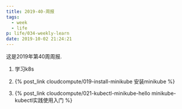 ```yaml
---
title: 2019-40-周报
tags:
  - week
  - life
p: life/034-weekly-learn
date: 2019-10-02 21:24:21
---
```


这是2019年第40周周报.

1. 学习k8s

2. {% post_link cloudcompute/019-install-minikube 安装minikube %}

3. {% post_link cloudcompute/021-kubectl-minikube-hello minikube-kubectl实践使用入门 %}



